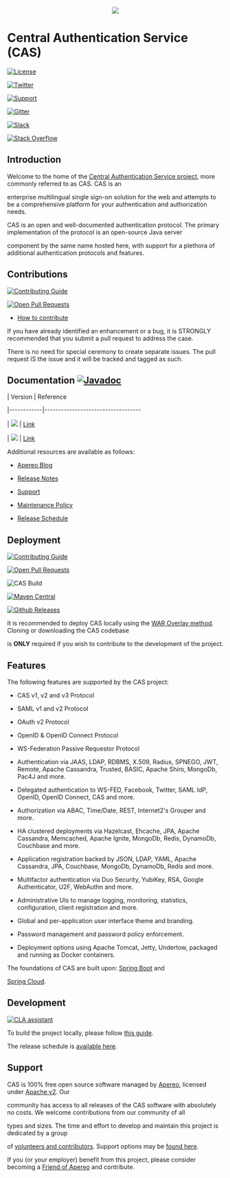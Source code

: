 <p align="center">

<img src="https://user-images.githubusercontent.com/2813838/66173345-91b00380-e604-11e9-95f4-546767cc134c.png">

</p>

  

# Central Authentication Service (CAS)

  

[![License](https://img.shields.io/hexpm/l/plug.svg)](https://github.com/apereo/cas/blob/master/LICENSE)

[![Twitter](https://img.shields.io/badge/Apereo%20CAS-Twitter-blue.svg)](https://twitter.com/apereo)

[![Support](https://img.shields.io/badge/Support-Mailing%20Lists-green.svg?colorB=ff69b4)][cassupport]

[![Gitter](https://badges.gitter.im/Join%20Chat.svg)][casgitter]

[![Slack](https://img.shields.io/badge/Slack-join%20chat-blue.svg)][casslack]

[![Stack Overflow](http://img.shields.io/:stack%20overflow-cas-brightgreen.svg)](http://stackoverflow.com/questions/tagged/cas)

  

## Introduction

  

Welcome to the home of the [Central Authentication Service project](https://www.apereo.org/cas), more commonly referred to as CAS. CAS is an

enterprise multilingual single sign-on solution for the web and attempts to be a comprehensive platform for your authentication and authorization needs.

  

CAS is an open and well-documented authentication protocol. The primary implementation of the protocol is an open-source Java server

component by the same name hosted here, with support for a plethora of additional authentication protocols and features.

  

## Contributions

  

[![Contributing Guide](https://img.shields.io/badge/Contributions-guide-green.svg?style=flat)][contribute]

[![Open Pull Requests](https://img.shields.io/github/issues-pr/apereo/cas.svg?style=flat)][contribute]

  

- [How to contribute][contribute]

  

If you have already identified an enhancement or a bug, it is STRONGLY recommended that you submit a pull request to address the case.

There is no need for special ceremony to create separate issues. The pull request IS the issue and it will be tracked and tagged as such.

  

## Documentation [![Javadoc](https://img.shields.io/badge/Documentation-Javadoc-ff69b4.svg)](https://www.javadoc.io/doc/org.apereo.cas/cas-server-core)

  

| Version | Reference

|------------|-----------------------------------

| ![](https://img.shields.io/badge/Development-WIP-blue.svg?style=flat) | [Link](https://apereo.github.io/cas/development)

| ![](https://img.shields.io/badge/6.2.x-Current-green.svg?style=flat) | [Link](https://apereo.github.io/cas/6.2.x)

  

Additional resources are available as follows:

  

- [Apereo Blog][blog]

- [Release Notes][releasenotes]

- [Support][cassupport]

- [Maintenance Policy][maintenance]

- [Release Schedule][releaseschedule]

  

## Deployment

  

[![Contributing Guide](https://img.shields.io/badge/Contributions-guide-green.svg?style=flat)][contribute]

[![Open Pull Requests](https://img.shields.io/github/issues-pr/apereo/cas.svg?style=flat)][contribute]

![CAS Build](https://github.com/apereo/cas/workflows/Build/badge.svg)

[![Maven Central](https://maven-badges.herokuapp.com/maven-central/org.apereo.cas/cas-server-core/badge.svg?style=flat)](https://maven-badges.herokuapp.com/maven-central/org.apereo.cas/cas-server-core)

[![Github Releases](https://img.shields.io/github/release/apereo/cas.svg)](https://github.com/apereo/cas/releases)

  

It is recommended to deploy CAS locally using the [WAR Overlay method][overlay]. Cloning or downloading the CAS codebase

is **ONLY** required if you wish to contribute to the development of the project.

  

## Features

  

The following features are supported by the CAS project:

  

* CAS v1, v2 and v3 Protocol

* SAML v1 and v2 Protocol

* OAuth v2 Protocol

* OpenID & OpenID Connect Protocol

* WS-Federation Passive Requestor Protocol

* Authentication via JAAS, LDAP, RDBMS, X.509, Radius, SPNEGO, JWT, Remote, Apache Cassandra, Trusted, BASIC, Apache Shiro, MongoDb, Pac4J and more.

* Delegated authentication to WS-FED, Facebook, Twitter, SAML IdP, OpenID, OpenID Connect, CAS and more.

* Authorization via ABAC, Time/Date, REST, Internet2's Grouper and more.

* HA clustered deployments via Hazelcast, Ehcache, JPA, Apache Cassandra, Memcached, Apache Ignite, MongoDb, Redis, DynamoDb, Couchbase and more.

* Application registration backed by JSON, LDAP, YAML, Apache Cassandra, JPA, Couchbase, MongoDb, DynamoDb, Redis and more.

* Multifactor authentication via Duo Security, YubiKey, RSA, Google Authenticator, U2F, WebAuthn and more.

* Administrative UIs to manage logging, monitoring, statistics, configuration, client registration and more.

* Global and per-application user interface theme and branding.

* Password management and password policy enforcement.

* Deployment options using Apache Tomcat, Jetty, Undertow, packaged and running as Docker containers.

  

The foundations of CAS are built upon: [Spring Boot](https://projects.spring.io/spring-boot) and

[Spring Cloud](http://projects.spring.io/spring-cloud/).

  

## Development

  

[![CLA assistant](https://cla-assistant.io/readme/badge/apereo/cas)](https://cla-assistant.io/apereo/cas)

  

To build the project locally, please follow [this guide](https://apereo.github.io/cas/developer/Build-Process.html).

The release schedule is [available here][releaseschedule].

  

## Support

  

CAS is 100% free open source software managed by [Apereo](https://www.apereo.org/), licensed under [Apache v2](LICENSE). Our

community has access to all releases of the CAS software with absolutely no costs. We welcome contributions from our community of all

types and sizes. The time and effort to develop and maintain this project is dedicated by a group

of [volunteers and contributors](https://github.com/apereo/cas/graphs/contributors). Support options may be [found here][cassupport].

If you (or your employer) benefit from this project, please consider becoming a [Friend of Apereo](https://www.apereo.org/friends) and contribute.

  

[maintenance]: https://apereo.github.io/cas/developer/Maintenance-Policy.html

[releaseschedule]: https://github.com/apereo/cas/milestones

[wiki]: https://apereo.github.io/cas

[overlay]: https://apereo.github.io/cas/development/installation/WAR-Overlay-Installation.html

[contribute]: https://apereo.github.io/cas/developer/Contributor-Guidelines.html

[downloadcas]: http://www.apereo.org/cas/download

[cassonatype]: https://oss.sonatype.org/content/repositories/snapshots/org/apereo/cas/

[casmavencentral]: http://mvnrepository.com/artifact/org.apereo.cas

[downloadcasgithub]: https://github.com/apereo/cas/archive/master.zip

[releasenotes]: https://github.com/apereo/cas/releases

[cassupport]: https://apereo.github.io/cas/Support.html

[casgitter]: https://gitter.im/apereo/cas?utm_source=badge&utm_medium=badge&utm_campaign=pr-badge&utm_content=badge

[casslack]: https://apereo.slack.com/

[blog]: https://apereo.github.io/
